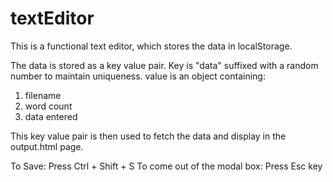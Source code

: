 # textEditor

This is a functional text editor, which stores the data in localStorage.

The data is stored as a key value pair.
Key is "data" suffixed with a random number to maintain uniqueness.
value is an object containing:
  1. filename
  2. word count
  3. data entered
  
This key value pair is then used to fetch the data and display in the output.html page.  

To Save: Press Ctrl + Shift + S
To come out of the modal box: Press Esc key
